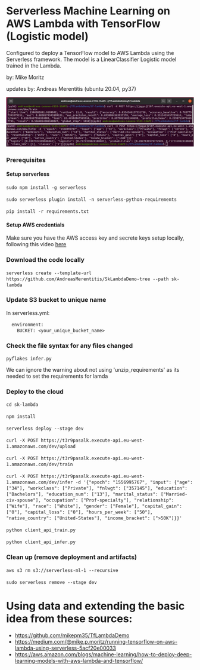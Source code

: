 # Serverless Machine Learning on AWS Lambda with TensorFlow (Logistic model)

Configured to deploy a TensorFlow model to AWS Lambda using the Serverless framework.
The model is a LinearClassifier Logistic model trained in the Lambda. 

by: Mike Moritz

updates by: Andreas Merentitis (ubuntu 20.04, py37)

![relative path 1](/ml_train.jpeg?raw=true "ml_train.jpeg")
![relative path 2](/ml_predict.jpeg?raw=true "ml_predict.jpeg")


### Prerequisites

#### Setup serverless

```  
sudo npm install -g serverless

sudo serverless plugin install -n serverless-python-requirements

pip install -r requirements.txt

```
#### Setup AWS credentials

Make sure you have the AWS access key and secrete keys setup locally, following this video [here](https://www.youtube.com/watch?v=KngM5bfpttA)

### Download the code locally

```  
serverless create --template-url https://github.com/AndreasMerentitis/SkLambdaDemo-tree --path sk-lambda
```

### Update S3 bucket to unique name
In serverless.yml:
```  
  environment:
    BUCKET: <your_unique_bucket_name> 
```

### Check the file syntax for any files changed 
```
pyflakes infer.py

```
We can ignore the warning about not using 'unzip_requirements' as its needed to set the requirements for lamda 


### Deploy to the cloud  


```
cd sk-lambda

npm install

serverless deploy --stage dev

curl -X POST https://t3r9pasalk.execute-api.eu-west-1.amazonaws.com/dev/upload

curl -X POST https://t3r9pasalk.execute-api.eu-west-1.amazonaws.com/dev/train

curl -X POST https://t3r9pasalk.execute-api.eu-west-1.amazonaws.com/dev/infer -d '{"epoch": "1556995767", "input": {"age": ["34"], "workclass": ["Private"], "fnlwgt": ["357145"], "education": ["Bachelors"], "education_num": ["13"], "marital_status": ["Married-civ-spouse"], "occupation": ["Prof-specialty"], "relationship": ["Wife"], "race": ["White"], "gender": ["Female"], "capital_gain": ["0"], "capital_loss": ["0"], "hours_per_week": ["50"], "native_country": ["United-States"], "income_bracket": [">50K"]}}'

python client_api_train.py

python client_api_infer.py
```

### Clean up (remove deployment and artifacts) 


```
aws s3 rm s3://serverless-ml-1 --recursive

sudo serverless remove --stage dev 
```

# Using data and extending the basic idea from these sources:
* https://github.com/mikepm35/TfLambdaDemo
* https://medium.com/@mike.p.moritz/running-tensorflow-on-aws-lambda-using-serverless-5acf20e00033
* https://aws.amazon.com/blogs/machine-learning/how-to-deploy-deep-learning-models-with-aws-lambda-and-tensorflow/









